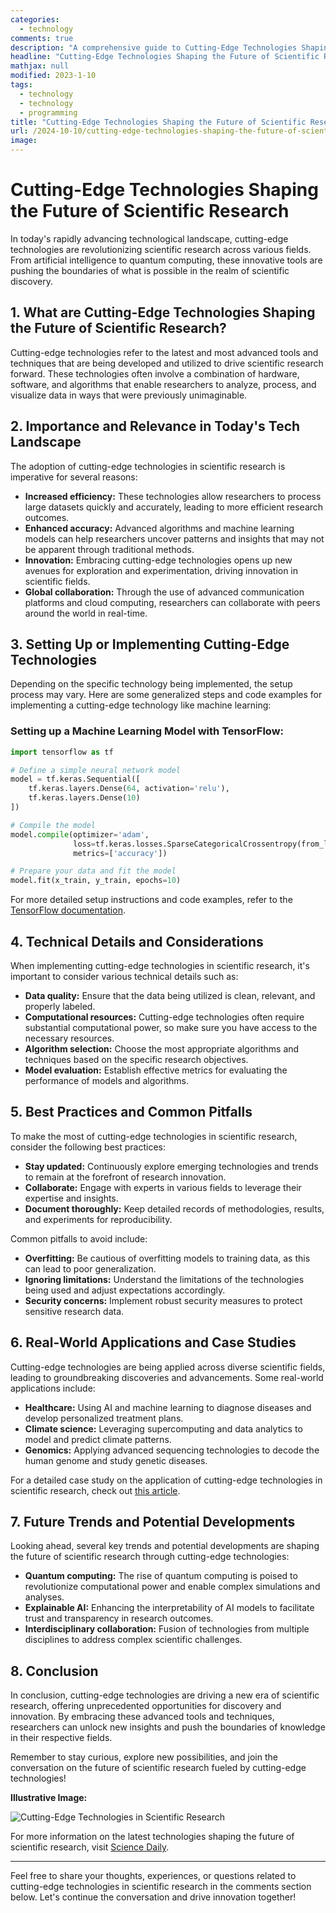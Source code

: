```yaml
---
categories:
  - technology
comments: true
description: "A comprehensive guide to Cutting-Edge Technologies Shaping the Future of Scientific Research"
headline: "Cutting-Edge Technologies Shaping the Future of Scientific Research: Everything You Need to Know"
mathjax: null
modified: 2023-1-10
tags:
  - technology
  - technology
  - programming
title: "Cutting-Edge Technologies Shaping the Future of Scientific Research: A Deep Dive"
url: /2024-10-10/cutting-edge-technologies-shaping-the-future-of-scientific-research/
image: 
---
```


# **Cutting-Edge Technologies Shaping the Future of Scientific Research**

In today's rapidly advancing technological landscape, cutting-edge technologies are revolutionizing scientific research across various fields. From artificial intelligence to quantum computing, these innovative tools are pushing the boundaries of what is possible in the realm of scientific discovery.

## **1. What are Cutting-Edge Technologies Shaping the Future of Scientific Research?**

Cutting-edge technologies refer to the latest and most advanced tools and techniques that are being developed and utilized to drive scientific research forward. These technologies often involve a combination of hardware, software, and algorithms that enable researchers to analyze, process, and visualize data in ways that were previously unimaginable.

## **2. Importance and Relevance in Today's Tech Landscape**

The adoption of cutting-edge technologies in scientific research is imperative for several reasons:

- **Increased efficiency:** These technologies allow researchers to process large datasets quickly and accurately, leading to more efficient research outcomes.
- **Enhanced accuracy:** Advanced algorithms and machine learning models can help researchers uncover patterns and insights that may not be apparent through traditional methods.
- **Innovation:** Embracing cutting-edge technologies opens up new avenues for exploration and experimentation, driving innovation in scientific fields.
- **Global collaboration:** Through the use of advanced communication platforms and cloud computing, researchers can collaborate with peers around the world in real-time.

## **3. Setting Up or Implementing Cutting-Edge Technologies**

Depending on the specific technology being implemented, the setup process may vary. Here are some generalized steps and code examples for implementing a cutting-edge technology like machine learning:

### **Setting up a Machine Learning Model with TensorFlow:**

```python
import tensorflow as tf

# Define a simple neural network model
model = tf.keras.Sequential([
    tf.keras.layers.Dense(64, activation='relu'),
    tf.keras.layers.Dense(10)
])

# Compile the model
model.compile(optimizer='adam',
              loss=tf.keras.losses.SparseCategoricalCrossentropy(from_logits=True),
              metrics=['accuracy'])

# Prepare your data and fit the model
model.fit(x_train, y_train, epochs=10)
```

For more detailed setup instructions and code examples, refer to the [TensorFlow documentation](https://www.tensorflow.org/guide).

## **4. Technical Details and Considerations**

When implementing cutting-edge technologies in scientific research, it's important to consider various technical details such as:

- **Data quality:** Ensure that the data being utilized is clean, relevant, and properly labeled.
- **Computational resources:** Cutting-edge technologies often require substantial computational power, so make sure you have access to the necessary resources.
- **Algorithm selection:** Choose the most appropriate algorithms and techniques based on the specific research objectives.
- **Model evaluation:** Establish effective metrics for evaluating the performance of models and algorithms.

## **5. Best Practices and Common Pitfalls**

To make the most of cutting-edge technologies in scientific research, consider the following best practices:

- **Stay updated:** Continuously explore emerging technologies and trends to remain at the forefront of research innovation.
- **Collaborate:** Engage with experts in various fields to leverage their expertise and insights.
- **Document thoroughly:** Keep detailed records of methodologies, results, and experiments for reproducibility.

Common pitfalls to avoid include:

- **Overfitting:** Be cautious of overfitting models to training data, as this can lead to poor generalization.
- **Ignoring limitations:** Understand the limitations of the technologies being used and adjust expectations accordingly.
- **Security concerns:** Implement robust security measures to protect sensitive research data.

## **6. Real-World Applications and Case Studies**

Cutting-edge technologies are being applied across diverse scientific fields, leading to groundbreaking discoveries and advancements. Some real-world applications include:

- **Healthcare:** Using AI and machine learning to diagnose diseases and develop personalized treatment plans.
- **Climate science:** Leveraging supercomputing and data analytics to model and predict climate patterns.
- **Genomics:** Applying advanced sequencing technologies to decode the human genome and study genetic diseases.

For a detailed case study on the application of cutting-edge technologies in scientific research, check out [this article](https://www.nature.com/articles/s41586-021-03155-4).

## **7. Future Trends and Potential Developments**

Looking ahead, several key trends and potential developments are shaping the future of scientific research through cutting-edge technologies:

- **Quantum computing:** The rise of quantum computing is poised to revolutionize computational power and enable complex simulations and analyses.
- **Explainable AI:** Enhancing the interpretability of AI models to facilitate trust and transparency in research outcomes.
- **Interdisciplinary collaboration:** Fusion of technologies from multiple disciplines to address complex scientific challenges.

## **8. Conclusion**

In conclusion, cutting-edge technologies are driving a new era of scientific research, offering unprecedented opportunities for discovery and innovation. By embracing these advanced tools and techniques, researchers can unlock new insights and push the boundaries of knowledge in their respective fields.

Remember to stay curious, explore new possibilities, and join the conversation on the future of scientific research fueled by cutting-edge technologies!

**Illustrative Image:**

![Cutting-Edge Technologies in Scientific Research](https://source.unsplash.com/7P_9xoS0D08)

For more information on the latest technologies shaping the future of scientific research, visit [Science Daily](https://www.sciencedaily.com/news/computers_math/ai/).

---

Feel free to share your thoughts, experiences, or questions related to cutting-edge technologies in scientific research in the comments section below. Let's continue the conversation and drive innovation together!

